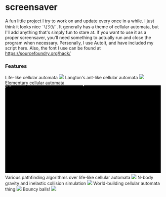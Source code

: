# screensaver
A fun little project I try to work on and update every once in a while. I just think it looks nice ¯\\_(ツ)_/¯. It generally has a theme of cellular automata, but I'll add anything that's simply fun to stare at. If you want to use it as a proper screensaver, you'll need something to actually run and close the program when necessary. Personally, I use AutoIt, and have included my script here. Also, the font I use can be found at https://sourcefoundry.org/hack/
### Features
Life-like cellular automata
![](life.gif)
Langton's ant-like cellular automata
![](ant.gif)
Elementary cellular automata
![](wolfram.gif)
Various pathfinding algorithms over life-like cellular automata
![](maze.gif)
N-body gravity and inelastic collision simulation
![](gravity.gif)
World-building cellular automata thing
![](world.gif)
Bouncy balls!
![](balls.gif)
